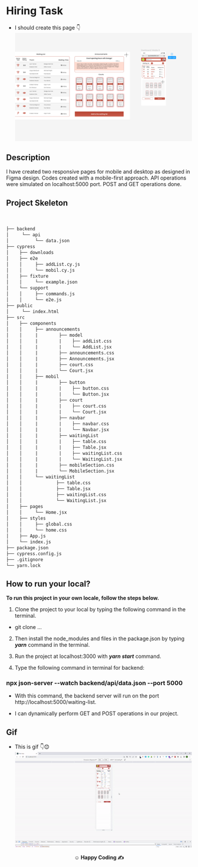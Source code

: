 # Hiring Task
* I should create this page 👇
![Alt text](Task.png)
## Description
I have created two responsive pages for mobile and desktop as designed in Figma design. Codes created with a mobile-first approach. API operations were simulated on localhost:5000 port. POST and GET operations done. 

## Project Skeleton

```


├── backend
│     └── api
│          └── data.json
├── cypress
│    ├── downloads  
│    ├── e2e
│    │     ├── addList.cy.js
│    │     └── mobil.cy.js
│    ├── fixture
│    │     └── example.json
│    └── support
│    │     ├── commands.js
│    │     └── e2e.js
├── public
│     └── index.html
├── src
│    ├── components
│    │     ├── announcements
│    │     |        ├── model
│    │     |        |    ├── addList.css
│    │     |        |    └── AddList.jsx
│    │     |        ├── announcements.css
│    │     |        ├── Announcements.jsx
│    │     |        ├── court.css
│    │     |        └── Court.jsx
│    │     ├── mobil
│    │     |        ├── button
│    │     |        |    ├── button.css
│    │     |        |    └── Button.jsx
│    │     |        ├── court
│    │     |        |    ├── court.css
│    │     |        |    └── Court.jsx
│    │     |        ├── navbar
│    │     |        |    ├── navbar.css
│    │     |        |    └── Navbar.jsx
│    │     |        ├── waitingList
│    │     |        |    ├── table.css
│    │     |        |    ├── Table.jsx
│    │     |        |    ├── waitingList.css
│    │     |        |    └── WaitingList.jsx
│    │     |        ├── mobileSection.css
│    │     |        └── MobileSection.jsx
│    │     └── waitingList
│    │             ├── table.css
│    │             ├── Table.jsx
│    │             ├── waitingList.css
│    │             └── WaitingList.jsx
│    ├── pages
│    │     └── Home.jsx
│    ├── styles
│    │     ├── global.css
│    │     └── home.css
│    ├── App.js
│    └── index.js
├── package.json
├── cypress.config.js
├── .gitignore
└── yarn.lock
```

## How to run your local?

__To run this project in your own locale, follow the steps below.__

1. Clone the project to your local by typing the following command in the terminal.

- git clone ...

2. Then install the node_modules and files in the package.json by typing __*yarn*__ command in the terminal.

3. Run the project at localhost:3000 with __*yarn start*__ command.

4. Type the following command in terminal for backend:

### npx json-server --watch backend/api/data.json --port 5000
- With this command, the backend server will run on the port http://localhost:5000/waiting-list.

- I can dynamically perform GET and POST operations in our project.

## Gif
- This is gif 👇😊
![Alt text](hiringtask.gif)

**<p align="center">&#9786; Happy Coding &#9997;</p>**